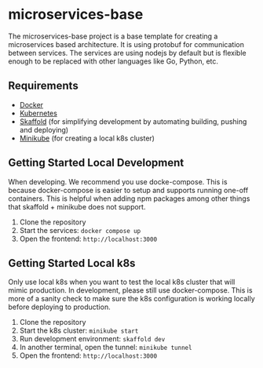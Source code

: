 # microservices-base

The microservices-base project is a base template for creating a microservices based architecture.
It is using protobuf for communication between services. The services are using nodejs by default
but is flexible enough to be replaced with other languages like Go, Python, etc.

## Requirements

- [Docker](https://docs.docker.com/get-docker/)
- [Kubernetes](https://kubernetes.io/)
- [Skaffold](https://skaffold.dev/) (for simplifying development by automating building, pushing and deploying)
- [Minikube](https://minikube.sigs.k8s.io/docs/) (for creating a local k8s cluster)

## Getting Started Local Development

When developing. We recommend you use docke-compose. This is because docker-compose is easier to setup and supports
running one-off containers. This is helpful when adding npm packages among other things that skaffold + minikube
does not support.

1. Clone the repository
2. Start the services: `docker compose up`
3. Open the frontend: `http://localhost:3000`

## Getting Started Local k8s

Only use local k8s when you want to test the local k8s cluster that will mimic production. In development, please
still use docker-compose. This is more of a sanity check to make sure the k8s configuration is working locally
before deploying to production.

1. Clone the repository
2. Start the k8s cluster: `minikube start`
3. Run development environment: `skaffold dev`
4. In another terminal, open the tunnel: `minikube tunnel`
5. Open the frontend: `http://localhost:3000`
